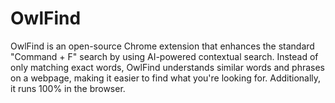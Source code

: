 # OwlFind
OwlFind is an open-source Chrome extension that enhances the standard "Command + F" search by using AI-powered contextual search. Instead of only matching exact words, OwlFind understands similar words and phrases on a webpage, making it easier to find what you're looking for. Additionally, it runs 100% in the browser.
